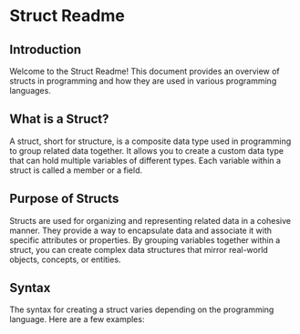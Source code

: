 # Struct Readme

## Introduction

Welcome to the Struct Readme! This document provides an overview of structs in programming and how they are used in various programming languages.

## What is a Struct?

A struct, short for structure, is a composite data type used in programming to group related data together. It allows you to create a custom data type that can hold multiple variables of different types. Each variable within a struct is called a member or a field.

## Purpose of Structs

Structs are used for organizing and representing related data in a cohesive manner. They provide a way to encapsulate data and associate it with specific attributes or properties. By grouping variables together within a struct, you can create complex data structures that mirror real-world objects, concepts, or entities.

## Syntax

The syntax for creating a struct varies depending on the programming language. Here are a few examples:
